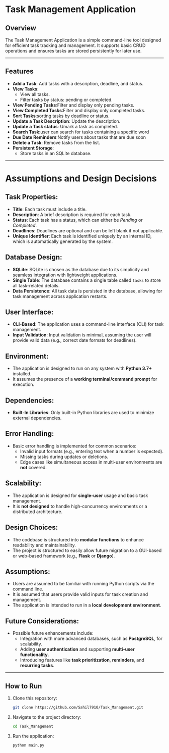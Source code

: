 # Task Management Application

## Overview
The Task Management Application is a simple command-line tool designed for efficient task tracking and management. It supports basic CRUD operations and ensures tasks are stored persistently for later use.

---

## Features
- **Add a Task**: Add tasks with a description, deadline, and status.
- **View Tasks**:
  - View all tasks.
  - Filter tasks by status: pending or completed.
- **View Pending Tasks**:Filter and display only pending tasks.
-	**View Completed Tasks**:Filter and display only completed tasks.
-	**Sort Tasks**:sorting tasks by deadline or status. 
- **Update a Task Description**: Update the description.
- **Update a Task status**: Umark a task as completed.
- **Search Task**:user can search for tasks containing a specific word
- **Due Date Reminders**:Notify users about tasks that are due soon
- **Delete a Task**: Remove tasks from the list.
- **Persistent Storage**:
  - Store tasks in an SQLite database.

---
# Assumptions and Design Decisions

## Task Properties:
- **Title**: Each task must include a title.
- **Description**: A brief description is required for each task.
- **Status**: Each task has a status, which can either be *Pending* or *Completed*.
- **Deadlines**: Deadlines are optional and can be left blank if not applicable.
- **Unique Identifier**: Each task is identified uniquely by an internal ID, which is automatically generated by the system.

## Database Design:
- **SQLite**: SQLite is chosen as the database due to its simplicity and seamless integration with lightweight applications.
- **Single Table**: The database contains a single table called `tasks` to store all task-related details.
- **Data Persistence**: All task data is persisted in the database, allowing for task management across application restarts.

## User Interface:
- **CLI-Based**: The application uses a command-line interface (CLI) for task management.
- **Input Validation**: Input validation is minimal, assuming the user will provide valid data (e.g., correct date formats for deadlines).

## Environment:
- The application is designed to run on any system with **Python 3.7+** installed.
- It assumes the presence of a **working terminal/command prompt** for execution.

## Dependencies:
- **Built-In Libraries**: Only built-in Python libraries are used to minimize external dependencies.

## Error Handling:
- Basic error handling is implemented for common scenarios:
  - Invalid input formats (e.g., entering text when a number is expected).
  - Missing tasks during updates or deletions.
  - Edge cases like simultaneous access in multi-user environments are **not** covered.

## Scalability:
- The application is designed for **single-user** usage and basic task management.
- It is **not designed** to handle high-concurrency environments or a distributed architecture.

## Design Choices:
- The codebase is structured into **modular functions** to enhance readability and maintainability.
- The project is structured to easily allow future migration to a GUI-based or web-based framework (e.g., **Flask** or **Django**).

## Assumptions:
- Users are assumed to be familiar with running Python scripts via the command line.
- It is assumed that users provide valid inputs for task creation and management.
- The application is intended to run in a **local development environment**.

## Future Considerations:
- Possible future enhancements include:
  - Integration with more advanced databases, such as **PostgreSQL**, for scalability.
  - Adding **user authentication** and supporting **multi-user functionality**.
  - Introducing features like **task prioritization**, **reminders**, and **recurring tasks**.
---

## How to Run
1. Clone this repository:
   ```bash
   git clone https://github.com/Sahil7910/Task_Management.git
2. Navigate to the project directory:
   ```bash
   cd Task_Management
4. Run the application:
   ```bash
   python main.py



